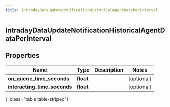 ```yaml
---
title: IntradayDataUpdateNotificationHistoricalAgentDataPerInterval
---
```

## IntradayDataUpdateNotificationHistoricalAgentDataPerInterval

## Properties

|Name | Type | Description | Notes|
|------------ | ------------- | ------------- | -------------|
| **on_queue_time_seconds** | **float** |  | [optional] |
| **interacting_time_seconds** | **float** |  | [optional] |
{: class="table table-striped"}


